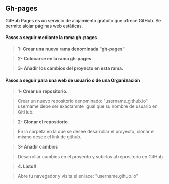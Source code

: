Gh-pages
-------------

GitHub Pages es un servicio de alojamiento gratuito que ofrece GitHub. 
Se permite alojar páginas web estáticas.


#### Pasos a seguir mediante la rama gh-pages

>**1- Crear una nueva rama denominada "gh-pages"**

>**2- Colocarse en la rama gh-pages**

>**3- Añadir los cambios del proyecto en esta rama.**



#### Pasos a seguir para una web de usuario o de una Organización

>**1- Crear un repositorio.**

>Crear un nuevo repositorio denominado: "username.github.io"
username debe ser exactamnte igual que su nombre de usuario en GitHub.

>**2- Clonar el repositorio**

>En la carpeta en la que se desee desarrollar el proyecto, clonar el mismo desde el link de github.

>**3- Añadir cambios**

>Desarrollar cambios en el proyecto y subirlos al repositorio en GitHub.

>**4. Listo!!**

>Abre tu navegador y visita el enlace: "username.gihub.io"